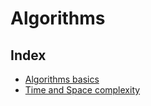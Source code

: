 # Algorithms

## Index

- [Algorithms basics](./algorithms-basics.md)
- [Time and Space complexity](./time-and-space-complexity.md)

